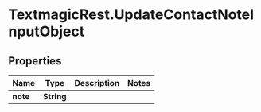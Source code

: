 # TextmagicRest.UpdateContactNoteInputObject

## Properties
Name | Type | Description | Notes
------------ | ------------- | ------------- | -------------
**note** | **String** |  | 


